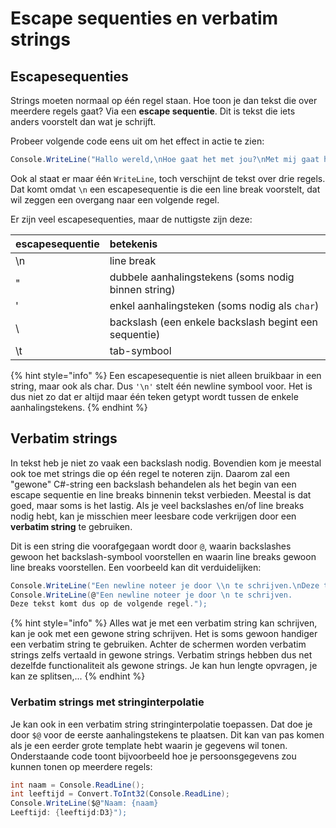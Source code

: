 # Escape sequenties en verbatim strings

## Escapesequenties

Strings moeten normaal op één regel staan. Hoe toon je dan tekst die over meerdere regels gaat? Via een **escape sequentie**. Dit is tekst die iets anders voorstelt dan wat je schrijft.

Probeer volgende code eens uit om het effect in actie te zien:

```csharp
Console.WriteLine("Hallo wereld,\nHoe gaat het met jou?\nMet mij gaat het goed.")
```

Ook al staat er maar één `WriteLine`, toch verschijnt de tekst over drie regels. Dat komt omdat `\n` een escapesequentie is die een line break voorstelt, dat wil zeggen een overgang naar een volgende regel.

Er zijn veel escapesequenties, maar de nuttigste zijn deze:

| escapesequentie | betekenis |
| :--- | :--- |
| \n | line break |
| \" | dubbele aanhalingstekens \(soms nodig binnen string\) |
| \' | enkel aanhalingsteken \(soms nodig als `char`\) |
| \\ | backslash \(een enkele backslash begint een sequentie\) |
| \t | tab-symbool |

{% hint style="info" %}
Een escapesequentie is niet alleen bruikbaar in een string, maar ook als char. Dus `'\n'` stelt één newline symbool voor. Het is dus niet zo dat er altijd maar één teken getypt wordt tussen de enkele aanhalingstekens.
{% endhint %}

## Verbatim strings

In tekst heb je niet zo vaak een backslash nodig. Bovendien kom je meestal ook toe met strings die op één regel te noteren zijn. Daarom zal een "gewone" C\#-string een backslash behandelen als het begin van een escape sequentie en line breaks binnenin tekst verbieden. Meestal is dat goed, maar soms is het lastig. Als je veel backslashes en/of line breaks nodig hebt, kan je misschien meer leesbare code verkrijgen door een **verbatim string** te gebruiken.

Dit is een string die voorafgegaan wordt door `@`, waarin backslashes gewoon het backslash-symbool voorstellen en waarin line breaks gewoon line breaks voorstellen. Een voorbeeld kan dit verduidelijken:

```csharp
Console.WriteLine("Een newline noteer je door \\n te schrijven.\nDeze tekst komt dus op de volgende regel.");
Console.WriteLine(@"Een newline noteer je door \n te schrijven.
Deze tekst komt dus op de volgende regel.");
```

{% hint style="info" %}
Alles wat je met een verbatim string kan schrijven, kan je ook met een gewone string schrijven. Het is soms gewoon handiger een verbatim string te gebruiken. Achter de schermen worden verbatim strings zelfs vertaald in gewone strings. Verbatim strings hebben dus net dezelfde functionaliteit als gewone strings. Je kan hun lengte opvragen, je kan ze splitsen,...
{% endhint %}

### Verbatim strings met stringinterpolatie

Je kan ook in een verbatim string stringinterpolatie toepassen. Dat doe je door `$@` voor de eerste aanhalingstekens te plaatsen. Dit kan van pas komen als je een eerder grote template hebt waarin je gegevens wil tonen. Onderstaande code toont bijvoorbeeld hoe je persoonsgegevens zou kunnen tonen op meerdere regels:

```csharp
int naam = Console.ReadLine();
int leeftijd = Convert.ToInt32(Console.ReadLine);
Console.WriteLine($@"Naam: {naam}
Leeftijd: {leeftijd:D3}");
```

